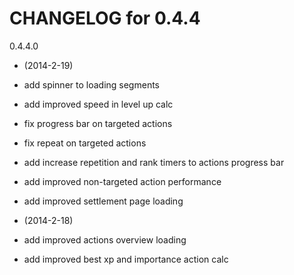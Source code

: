 CHANGELOG for 0.4.4
===================

0.4.4.0

* (2014-2-19)

 * add spinner to loading segments
 * add improved speed in level up calc
 * fix progress bar on targeted actions
 * fix repeat on targeted actions
 * add increase repetition and rank timers to actions progress bar
 * add improved non-targeted action performance
 * add improved settlement page loading

* (2014-2-18)

 * add improved actions overview loading
 * add improved best xp and importance action calc
